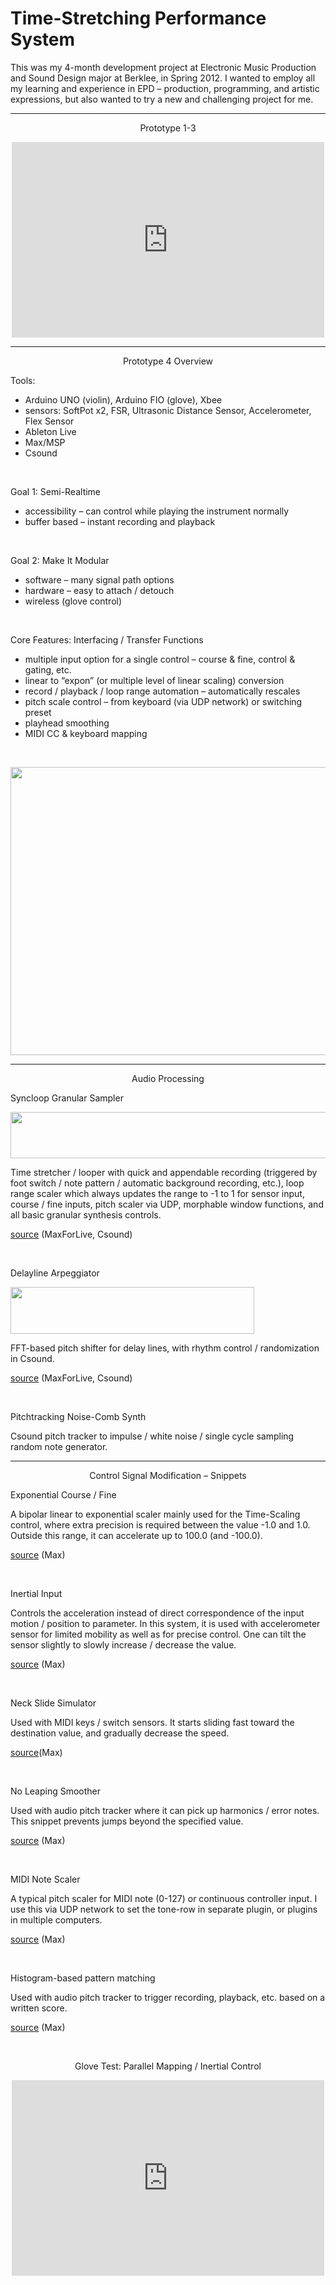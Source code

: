 # Time-Stretching Performance System
This was my 4-month development project at Electronic Music Production and Sound Design major at Berklee, in Spring 2012. I wanted to employ all my learning and experience in EPD &#8211; production, programming, and artistic expressions, but also wanted to try a new and challenging project for me.

---
<p style="text-align: center;">Prototype 1-3</p>
<p style="text-align: center;"><iframe src="https://player.vimeo.com/video/41556188?title=0&amp;byline=0&amp;portrait=0&amp;badge=0" height="313" width="500" frameborder="0"></iframe></p>

---
<p style="text-align: center;">Prototype 4 Overview</p>
<p>Tools:</p>
<ul>
<li>Arduino UNO (violin), Arduino FIO (glove), Xbee</li>
<li>sensors: SoftPot x2, FSR, Ultrasonic Distance Sensor, Accelerometer, Flex Sensor</li>
<li>Ableton Live</li>
<li>Max/MSP</li>
<li>Csound</li>
</ul>
<p>&nbsp;</p>
<p>Goal 1: Semi-Realtime</p>
<ul>
<li>accessibility &#8211; can control while playing the instrument normally</li>
<li>buffer based &#8211; instant recording and playback</li>
</ul>
<p>&nbsp;</p>
<p>Goal 2: Make It Modular</p>
<ul>
<li>software &#8211; many signal path options</li>
<li>hardware &#8211; easy to attach / detouch</li>
<li>wireless (glove control)</li>
</ul>
<p>&nbsp;</p>
<p>Core Features: Interfacing / Transfer Functions</p>
<ul>
<li>multiple input option for a single control &#8211; course &amp; fine, control &amp; gating, etc.</li>
<li>linear to &#8220;expon&#8221; (or multiple level of linear scaling) conversion</li>
<li>record / playback / loop range automation &#8211; automatically rescales</li>
<li>pitch scale control &#8211; from keyboard (via UDP network) or switching preset</li>
<li>playhead smoothing</li>
<li>MIDI CC &amp; keyboard mapping</li>
</ul>
<p>&nbsp;</p>
<p><img title="DSCN0571" alt="" src="http://www.loadmess.com/wp-content/uploads/2012/11/DSCN0571-1024x768.jpg" width="614" height="461" /></p>

---
<p style="text-align: center;">Audio Processing</p>
<p>Syncloop Granular Sampler</p>
<p><img class="alignnone  wp-image-368" title="SyncLoop005a" alt="" src="http://www.loadmess.com/wp-content/uploads/2012/11/SyncLoop005a-1024x143.png" width="529" height="74" srcset="http://www.loadmess.com/wp-content/uploads/2012/11/SyncLoop005a-300x42.png 300w, http://www.loadmess.com/wp-content/uploads/2012/11/SyncLoop005a-1024x143.png 1024w, http://www.loadmess.com/wp-content/uploads/2012/11/SyncLoop005a.png 1421w" sizes="(max-width: 529px) 100vw, 529px" /></p>
<p>Time stretcher / looper with quick and appendable recording (triggered by foot switch / note pattern / automatic background recording, etc.), loop range scaler which always updates the range to -1 to 1 for sensor input, course / fine inputs, pitch scaler via UDP, morphable window functions, and all basic granular synthesis controls.</p>
<p><a href="http://www.loadmess.com/wp-content/uploads/2012/11/SyncLoop007.zip">source</a> (MaxForLive, Csound)</p>
<p>&nbsp;</p>
<p>Delayline Arpeggiator</p>
<p><img class="alignnone  wp-image-367" title="delayArpFX002a" alt="" src="http://www.loadmess.com/wp-content/uploads/2012/11/delayArpFX002a-1024x198.png" width="390" height="75" srcset="http://www.loadmess.com/wp-content/uploads/2012/11/delayArpFX002a-300x58.png 300w, http://www.loadmess.com/wp-content/uploads/2012/11/delayArpFX002a-1024x198.png 1024w, http://www.loadmess.com/wp-content/uploads/2012/11/delayArpFX002a.png 1025w" sizes="(max-width: 390px) 100vw, 390px" /></p>
<p>FFT-based pitch shifter for delay lines, with rhythm control / randomization in Csound.</p>
<p><a href="http://www.loadmess.com/wp-content/uploads/2012/11/DelayArpFX002.zip">source</a> (MaxForLive, Csound)</p>
<p>&nbsp;</p>
<p>Pitchtracking Noise-Comb Synth</p>
<p>Csound pitch tracker to impulse / white noise / single cycle sampling random note generator.</p>

---
<p style="text-align: center;">Control Signal Modification &#8211; Snippets</p>
<p>Exponential Course / Fine</p>
<p>A bipolar linear to exponential scaler mainly used for the Time-Scaling control, where extra precision is required between the value -1.0 and 1.0. Outside this range, it can accelerate up to 100.0 (and -100.0).</p>
<p><a href="http://www.loadmess.com/wp-content/uploads/2012/11/ExponCourseFine.maxpat.zip">source</a> (Max)</p>
<p>&nbsp;</p>
<p>Inertial Input</p>
<p>Controls the acceleration instead of direct correspondence of the input motion / position to parameter. In this system, it is used with accelerometer sensor for limited mobility as well as for precise control. One can tilt the sensor slightly to slowly increase / decrease the value.</p>
<p><a href="http://www.loadmess.com/wp-content/uploads/2012/11/LinToAccel.maxpat.zip">source</a> (Max)</p>
<p>&nbsp;</p>
<p>Neck Slide Simulator</p>
<p>Used with MIDI keys / switch sensors. It starts sliding fast toward the destination value, and gradually decrease the speed.</p>
<p><a href="http://www.loadmess.com/wp-content/uploads/2012/11/SlideSim.maxpat.zip">source</a>(Max)</p>
<p>&nbsp;</p>
<p>No Leaping Smoother</p>
<p>Used with audio pitch tracker where it can pick up harmonics / error notes. This snippet prevents jumps beyond the specified value.</p>
<p><a href="http://www.loadmess.com/wp-content/uploads/2012/11/NoLeapSmoother.maxpat.zip">source</a> (Max)</p>
<p>&nbsp;</p>
<p>MIDI Note Scaler</p>
<p>A typical pitch scaler for MIDI note (0-127) or continuous controller input. I use this via UDP network to set the tone-row in separate plugin, or plugins in multiple computers.</p>
<p><a href="http://www.loadmess.com/wp-content/uploads/2012/11/MIDInoteScaler.maxpat.zip">source</a> (Max)</p>
<p>&nbsp;</p>
<p>Histogram-based pattern matching</p>
<p>Used with audio pitch tracker to trigger recording, playback, etc. based on a written score.</p>
<p><a href="http://www.loadmess.com/wp-content/uploads/2012/11/HistMatch.maxpat.zip">source</a> (Max)</p>
<p>&nbsp;</p>
<p style="text-align: center;">Glove Test: Parallel Mapping / Inertial Control</p>
<p style="text-align: center;"><iframe src="https://player.vimeo.com/video/55902774?title=0&amp;byline=0&amp;portrait=0&amp;badge=0" height="313" width="500" frameborder="0"></iframe></p>